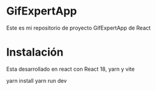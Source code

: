 # GifExpertApp

Este es mi repositorio de proyecto GifExpertApp de React

# Instalación
Esta desarrollado en react con React 18, yarn y vite

yarn install
yarn run dev